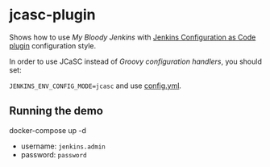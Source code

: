 # jcasc-plugin

Shows how to use *My Bloody Jenkins* with [Jenkins Configuration as Code plugin](https://github.com/jenkinsci/configuration-as-code-plugin) configuration style.

In order to use JCaSC instead of *Groovy configuration handlers*, you should set:

`JENKINS_ENV_CONFIG_MODE=jcasc` and use [config.yml](./config.yml).

## Running the demo
docker-compose up -d

* username: `jenkins.admin`
* password: `password`

